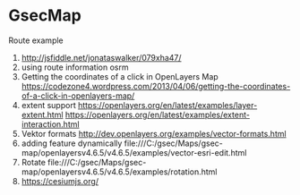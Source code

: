 
# GsecMap

Route example 
1) http://jsfiddle.net/jonataswalker/079xha47/
2) using route information osrm
3) Getting the coordinates of a click in OpenLayers Map https://codezone4.wordpress.com/2013/04/06/getting-the-coordinates-of-a-click-in-openlayers-map/
4) extent support https://openlayers.org/en/latest/examples/layer-extent.html
https://openlayers.org/en/latest/examples/extent-interaction.html
5) Vektor formats 
http://dev.openlayers.org/examples/vector-formats.html
6) adding feature dynamically
file:///C:/gsec/Maps/gsec-map/openlayersv4.6.5/v4.6.5/examples/vector-esri-edit.html
7) Rotate
file:///C:/gsec/Maps/gsec-map/openlayersv4.6.5/v4.6.5/examples/rotation.html
8) https://cesiumjs.org/
